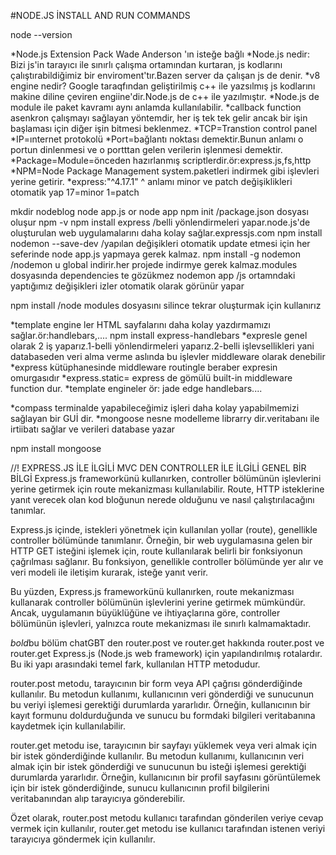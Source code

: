 #NODE.JS İNSTALL AND RUN COMMANDS

node --version

*Node.js Extension Pack     Wade Anderson 'ın isteğe bağlı
*Node.js nedir: Bizi js'in tarayıcı ile sınırlı çalışma ortamından kurtaran, js kodlarını çalıştırabildiğimiz bir enviroment'tır.Bazen server da çalışan js de denir.
*v8 engine nedir? Google taraqfından geliştirilmiş c++ ile  yazsılmış js kodlarını makine diline çeviren engiine'dir.Node.js de c++ ile yazılmıştır.
*Node.js de module ile paket kavramı aynı anlamda kullanılabilir.
*callback function asenkron çalışmayı sağlayan yöntemdir, her iş tek tek gelir ancak bir işin başlaması için diğer işin bitmesi beklenmez. 
*TCP=Transtion control panel
*IP=ınternet protokolü
*Port=bağlantı noktası demektir.Bunun anlamı o portun dinlenmesi ve o portttan gelen verilerin işlenmesi demektir.
*Package=Module=önceden hazırlanmış scriptlerdir.ör:express.js,fs,http
*NPM=Node Package Management system.paketleri indirmek gibi işlevleri yerine getirir.
*express:"^4.17.1" ^ anlamı minor ve patch değişiklikleri otomatik yap 17=minor 1=patch

mkdir nodeblog
node app.js or node app
npm init   /package.json dosyası oluşur
npm -v
npm install express /belli yönlendirmeleri yapar.node.js'de oluşturulan web uygulamalarını daha kolay sağlar.expressjs.com
npm install nodemon --save-dev  /yapılan değişikleri otomatik update etmesi  için her seferinde node app.js yapmaya gerek kalmaz.
npm install -g nodemon  /nodemon u global indirir.her projede indirmye gerek kalmaz.modules dosyasında dependencies te gözükmez
nodemon app  /js ortamndaki yaptığımız değişikleri izler otomatik olarak görünür yapar

npm install   /node modules dosyasını silince tekrar oluşturmak için kullanırız

*template engine ler HTML sayfalarını  daha kolay yazdırmamızı sağlar.ör:handlebars,....
npm install express-handlebars
*expresle genel olarak 2 iş yaparız.1-belli yönlendirmeleri yaparız.2-belli işlevsellikleri yani databaseden veri alma verme aslında bu işlevler middleware olarak denebilir
*express kütüphanesinde middleware  routingle beraber expresin omurgasıdır
*express.static= express de gömülü built-in middleware function dur.
*template engineler ör: jade edge handlebars.... 

*compass terminalde yapabileceğimiz işleri daha kolay yapabilmemizi sağlayan bir GUİ dir.
*mongoose nesne modelleme librarry dir.veritabanı ile irtiibatı sağlar ve verileri database yazar

npm install mongoose




//! EXPRESS.JS İLE İLGİLİ MVC DEN CONTROLLER İLE İLGİLİ GENEL BİR BİLGİ
Express.js frameworkünü kullanırken, controller bölümünün işlevlerini yerine getirmek için route mekanizması kullanılabilir. Route, HTTP isteklerine yanıt verecek olan kod bloğunun nerede olduğunu ve nasıl çalıştırılacağını tanımlar.

Express.js içinde, istekleri yönetmek için kullanılan yollar (route), genellikle controller bölümünde tanımlanır. Örneğin, bir web uygulamasına gelen bir HTTP GET isteğini işlemek için, route kullanılarak belirli bir fonksiyonun çağrılması sağlanır. Bu fonksiyon, genellikle controller bölümünde yer alır ve veri modeli ile iletişim kurarak, isteğe yanıt verir.

Bu yüzden, Express.js frameworkünü kullanırken, route mekanizması kullanarak controller bölümünün işlevlerini yerine getirmek mümkündür. Ancak, uygulamanın büyüklüğüne ve ihtiyaçlarına göre, controller bölümünün işlevleri, yalnızca route mekanizması ile sınırlı kalmamaktadır.

*bold*bu bölüm chatGBT den router.post ve router.get hakkında
router.post ve router.get Express.js (Node.js web framework) için yapılandırılmış rotalardır. Bu iki yapı arasındaki temel fark, kullanılan HTTP metodudur.

router.post metodu, tarayıcının bir form veya API çağrısı gönderdiğinde kullanılır. Bu metodun kullanımı, kullanıcının veri gönderdiği ve sunucunun bu veriyi işlemesi gerektiği durumlarda yararlıdır. Örneğin, kullanıcının bir kayıt formunu doldurduğunda ve sunucu bu formdaki bilgileri veritabanına kaydetmek için kullanılabilir.

router.get metodu ise, tarayıcının bir sayfayı yüklemek veya veri almak için bir istek gönderdiğinde kullanılır. Bu metodun kullanımı, kullanıcının veri almak için bir istek gönderdiği ve sunucunun bu isteği işlemesi gerektiği durumlarda yararlıdır. Örneğin, kullanıcının bir profil sayfasını görüntülemek için bir istek gönderdiğinde, sunucu kullanıcının profil bilgilerini veritabanından alıp tarayıcıya gönderebilir.

Özet olarak, router.post metodu kullanıcı tarafından gönderilen veriye cevap vermek için kullanılır, router.get metodu ise kullanıcı tarafından istenen veriyi tarayıcıya göndermek için kullanılır.
